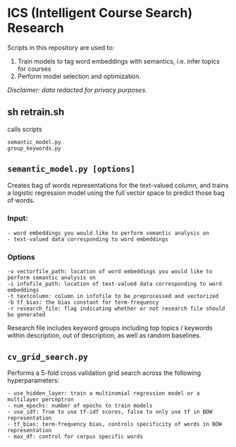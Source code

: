 # ICS (Intelligent Course Search) Research

Scripts in this repository are used to:

1. Train models to tag word embeddings with semantics, i.e. infer topics for courses
1. Perform model selection and optimization.  

*Disclaimer: data redacted for privacy purposes.*

## sh retrain.sh

calls scripts

	semantic_model.py
	group_keywords.py
	
## `semantic_model.py [options]`

Creates bag of words representations for the text-valued column, and trains a logistic regression model using the full vector space to predict those bag of words.  

### Input: 

    - word embeddings you would like to perform semantic analysis on
    - text-valued data corresponding to word embeddings

### Options

    -v vectorfile_path: location of word embeddings you would like to perform semantic analysis on
    -i infofile_path: location of text-valued data corresponding to word embeddings
    -t textcolumn: column in infofile to be preprocessed and vectorized
	-b tf_bias: the bias constant for term-frequency
	-r research_file: flag indicating whether or not research file should be generated

Research file includes keyword groups including top topics / keywords within description, out of description, as well as random baselines.  

## `cv_grid_search.py`

Performs a 5-fold cross validation grid search across the following hyperparameters: 

    - use_hidden_layer: train a multinomial regression model or a multilayer perceptron
    - num_epochs: number of epochs to train models
    - use_idf: True to use tf-idf scores, false to only use tf in BOW representation
	- tf_bias: term-frequency bias, controls specificity of words in BOW representation
    - max_df: control for corpus specific words